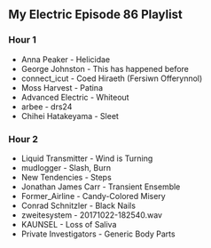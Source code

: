 ## My Electric Episode 86 Playlist

### Hour 1
* Anna Peaker - Helicidae
* George Johnston - This has happened before
* connect_icut - Coed Hiraeth (Fersiwn Offerynnol)
* Moss Harvest - Patina
* Advanced Electric - Whiteout
* arbee - drs24
* Chihei Hatakeyama - Sleet

### Hour 2
* Liquid Transmitter - Wind is Turning
* mudlogger - Slash, Burn
* New Tendencies - Steps
* Jonathan James Carr - Transient Ensemble
* Former_Airline - Candy-Colored Misery
* Conrad Schnitzler - Black Nails
* zweitesystem - 20171022-182540.wav
* KAUNSEL - Loss of Saliva
* Private Investigators - Generic Body Parts
